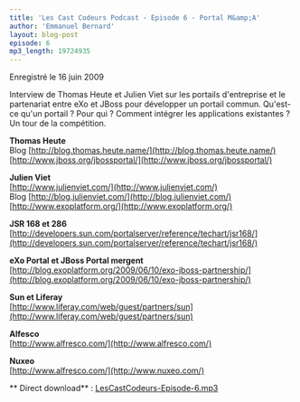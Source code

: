```yaml
---
title: 'Les Cast Codeurs Podcast - Episode 6 - Portal M&amp;A'
author: 'Emmanuel Bernard'
layout: blog-post
episode: 6
mp3_length: 19724935
---
```

Enregistré le 16 juin 2009

Interview de Thomas Heute et Julien Viet sur les portails d'entreprise et le partenariat entre eXo et JBoss pour
développer un portail commun. Qu'est-ce qu'un portail ? Pour qui ? Comment intégrer les applications existantes ? 
Un tour de la compétition.

**Thomas Heute**  
Blog [http://blog.thomas.heute.name/](http://blog.thomas.heute.name/)  
[http://www.jboss.org/jbossportal/](http://www.jboss.org/jbossportal/)  

**Julien Viet**  
[http://www.julienviet.com/](http://www.julienviet.com/)  
Blog [http://blog.julienviet.com/](http://blog.julienviet.com/)  
[http://www.exoplatform.org/](http://www.exoplatform.org/)  

**JSR 168 et 286**  
[http://developers.sun.com/portalserver/reference/techart/jsr168/](http://developers.sun.com/portalserver/reference/techart/jsr168/)  

**eXo Portal et JBoss Portal mergent**  
[http://blog.exoplatform.org/2009/06/10/exo-jboss-partnership/](http://blog.exoplatform.org/2009/06/10/exo-jboss-partnership/)

**Sun et Liferay**  
[http://www.liferay.com/web/guest/partners/sun](http://www.liferay.com/web/guest/partners/sun)  

**Alfesco**  
[http://www.alfresco.com/](http://www.alfresco.com/)  

**Nuxeo**  
[http://www.alfresco.com/](http://www.nuxeo.com/)  

** Direct download** : [LesCastCodeurs-Episode-6.mp3](http://media.libsyn.com/media/lescastcodeurs/LesCastCodeurs-Episode-6.mp3)
